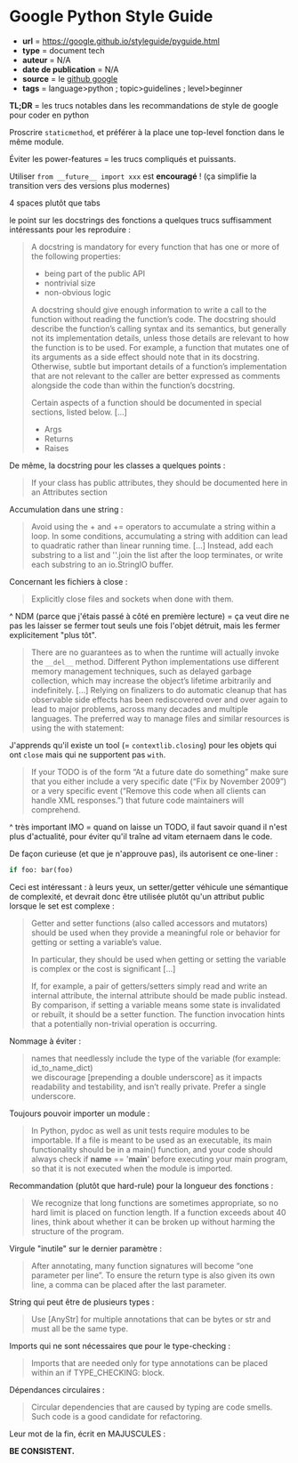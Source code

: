 # Google Python Style Guide


- **url** = https://google.github.io/styleguide/pyguide.html
- **type** = document tech
- **auteur** = N/A
- **date de publication** = N/A
- **source** = le [github google](https://github.com/google)
- **tags** = language>python ; topic>guidelines ; level>beginner


**TL;DR** = les trucs notables dans les recommandations de style de google pour coder en python


Proscrire `staticmethod`, et préférer à la place une top-level fonction dans le même module.

Éviter les power-features = les trucs compliqués et puissants.

Utiliser `from __future__ import xxx` est **encouragé** ! (ça simplifie la transition vers des versions plus modernes)

4 spaces plutôt que tabs

le point sur les docstrings des fonctions a quelques trucs suffisamment intéressants pour les reproduire :

> A docstring is mandatory for every function that has one or more of the following properties:
>
> -  being part of the public API
> -  nontrivial size
> -  non-obvious logic
>
> A docstring should give enough information to write a call to the function without reading the function’s code. The docstring should describe the function’s calling syntax and its semantics, but generally not its implementation details, unless those details are relevant to how the function is to be used. For example, a function that mutates one of its arguments as a side effect should note that in its docstring. Otherwise, subtle but important details of a function’s implementation that are not relevant to the caller are better expressed as comments alongside the code than within the function’s docstring.
>
> Certain aspects of a function should be documented in special sections, listed below. [...]
>
> - Args
> - Returns
> - Raises

De même, la docstring pour les classes a quelques points :

> If your class has public attributes, they should be documented here in an Attributes section

Accumulation dans une string :

> Avoid using the + and += operators to accumulate a string within a loop. In some conditions, accumulating a string with addition can lead to quadratic rather than linear running time. [...] Instead, add each substring to a list and ''.join the list after the loop terminates, or write each substring to an io.StringIO buffer.

Concernant les fichiers à close :

> Explicitly close files and sockets when done with them.

^ NDM (parce que j'étais passé à côté en première lecture) = ça veut dire ne pas les laisser se fermer tout seuls une fois l'objet détruit, mais les fermer explicitement "plus tôt".

> There are no guarantees as to when the runtime will actually invoke the `__del__` method. Different Python implementations use different memory management techniques, such as delayed garbage collection, which may increase the object’s lifetime arbitrarily and indefinitely. [...] Relying on finalizers to do automatic cleanup that has observable side effects has been rediscovered over and over again to lead to major problems, across many decades and multiple languages. The preferred way to manage files and similar resources is using the with statement:

J'apprends qu'il existe un tool (= `contextlib.closing`) pour les objets qui ont `close` mais qui ne supportent pas `with`.

> If your TODO is of the form “At a future date do something” make sure that you either include a very specific date (“Fix by November 2009”) or a very specific event (“Remove this code when all clients can handle XML responses.”) that future code maintainers will comprehend.

^ très important IMO = quand on laisse un TODO, il faut savoir quand il n'est plus d'actualité, pour éviter qu'il traîne ad vitam eternaem dans le code.

De façon curieuse (et que je n'approuve pas), ils autorisent ce one-liner :

```py
if foo: bar(foo)
```

Ceci est intéressant : à leurs yeux, un setter/getter véhicule une sémantique de complexité, et devrait donc être utilisée plutôt qu'un attribut public lorsque le set est complexe :

> Getter and setter functions (also called accessors and mutators) should be used when they provide a meaningful role or behavior for getting or setting a variable’s value.
>
> In particular, they should be used when getting or setting the variable is complex or the cost is significant [...]
>
> If, for example, a pair of getters/setters simply read and write an internal attribute, the internal attribute should be made public instead. By comparison, if setting a variable means some state is invalidated or rebuilt, it should be a setter function. The function invocation hints that a potentially non-trivial operation is occurring.

Nommage à éviter :

> names that needlessly include the type of the variable (for example: id_to_name_dict) \
> we discourage [prepending a double underscore] as it impacts readability and testability, and isn’t really private. Prefer a single underscore.

Toujours pouvoir importer un module :

> In Python, pydoc as well as unit tests require modules to be importable. If a file is meant to be used as an executable, its main functionality should be in a main() function, and your code should always check if __name__ == '__main__' before executing your main program, so that it is not executed when the module is imported.

Recommandation (plutôt que hard-rule) pour la longueur des fonctions :

> We recognize that long functions are sometimes appropriate, so no hard limit is placed on function length. If a function exceeds about 40 lines, think about whether it can be broken up without harming the structure of the program.

Virgule "inutile" sur le dernier paramètre :

> After annotating, many function signatures will become “one parameter per line”. To ensure the return type is also given its own line, a comma can be placed after the last parameter.

String qui peut être de plusieurs types :

> Use [AnyStr] for multiple annotations that can be bytes or str and must all be the same type.

Imports qui ne sont nécessaires que pour le type-checking :

> Imports that are needed only for type annotations can be placed within an if TYPE_CHECKING: block.

Dépendances circulaires :

> Circular dependencies that are caused by typing are code smells. Such code is a good candidate for refactoring.

Leur mot de la fin, écrit en MAJUSCULES :

**BE CONSISTENT.**


